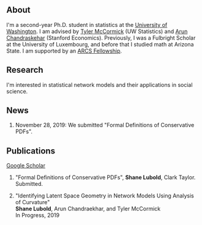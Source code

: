## About

I'm a second-year Ph.D. student in statistics at the [University of Washington](https://www.washington.edu/). I am advised by [Tyler McCormick](https://thmccormick.github.io/) (UW Statistics) and [Arun Chandraskehar](https://web.stanford.edu/~arungc/)  (Stanford Economics). Previously, I was a Fulbright Scholar at the University of Luxembourg, and before that I studied math at Arizona State. I am supported by an [ARCS Fellowship](https://www.arcsfoundation.org).

## Research

I'm interested in statistical network models and their applications in social science. 

## News
1) November 28, 2019: We submitted "Formal Definitions of Conservative PDFs".

## Publications

[Google Scholar](https://scholar.google.com/citations?user=Ab-RAckAAAAJ&hl=en&oi=ao)

1) "Formal Definitions of Conservative PDFs", **Shane Lubold**, Clark Taylor. Submitted.

2) "Identifying Latent Space Geometry in Network Models Using Analysis of Curvature"  
**Shane Lubold**, Arun Chandraekhar, and Tyler McCormick  
In Progress, 2019
